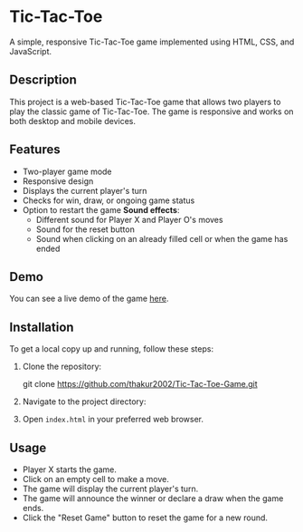 # Tic-Tac-Toe

A simple, responsive Tic-Tac-Toe game implemented using HTML, CSS, and JavaScript.


## Description

This project is a web-based Tic-Tac-Toe game that allows two players to play the classic game of Tic-Tac-Toe. The game is responsive and works on both desktop and mobile devices.

## Features

- Two-player game mode
- Responsive design
- Displays the current player's turn
- Checks for win, draw, or ongoing game status
- Option to restart the game
**Sound effects**:
  - Different sound for Player X and Player O's moves
  - Sound for the reset button
  - Sound when clicking on an already filled cell or when the game has ended
    
## Demo

You can see a live demo of the game [here](https://thakur2002.github.io/Tic-Tac-Toe-Game/).

## Installation
To get a local copy up and running, follow these steps:

1. Clone the repository:
   
    git clone https://github.com/thakur2002/Tic-Tac-Toe-Game.git
  

2. Navigate to the project directory:

3. Open `index.html` in your preferred web browser.

## Usage

- Player X starts the game.
- Click on an empty cell to make a move.
- The game will display the current player's turn.
- The game will announce the winner or declare a draw when the game ends.
- Click the "Reset Game" button to reset the game for a new round.
